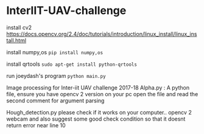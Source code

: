 # InterIIT-UAV-challenge 
[logo]: https://github.com/adam-p/markdown-here/raw/master/src/common/images/icon48.png "INTER-IIT"

install cv2
https://docs.opencv.org/2.4/doc/tutorials/introduction/linux_install/linux_install.html

install numpy,os
`pip install numpy,os`

install qrtools
`sudo apt-get install python-qrtools`

run joeydash's program
`python main.py`


Image processing for Inter-iit UAV challenge 2017-18
        Alpha.py :
        A python file, ensure you have opencv 2 version on your pc
        open the file and read the second comment for argument parsing



Hough_detection.py
 please check if it works on your computer.. opencv 2 webcam
 and also suggest some good check condition so that it doesnt return error near line 10
